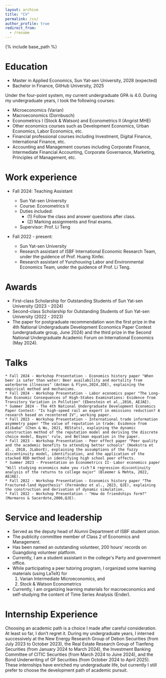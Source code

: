 ```yaml
---
layout: archive
title: "CV"
permalink: /cv/
author_profile: true
redirect_from:
  - /resume
---
```


{% include base_path %}

Education
======
* Master in Applied Economics, Sun Yat-sen University, 2028 (expected)
* Bachelor in Finance, GitHub University, 2025

Under the four-point system, my current undergraduate GPA is 4.0. During my undergraduate years, I took the following courses:
* Microeconomics (Varian)
* Macroeconomics (Dornbusch)
* Econometrics I (Stock & Watson) and Econometrics II (Angrist MHE) 
* Other economics courses such as Development Economics, Urban Economics, Labor Economics, etc.
* Financial professional courses including Investment, Digital Finance, International Finance, etc.
* Accounting and Management courses including Corporate Finance, Intermediate Financial Accounting, Corporate Governance, Marketing, Principles of Management, etc.

Work experience
======
* Fall 2024: Teaching Assistant
  * Sun Yat-sen University
  * Course: Econometrics II
  * Duties included:
    - (1) Follow the class and answer questions after class.
    - (2) Marking assignments and final exams.
  * Supervisor: Prof. Li Teng

* Fall 2022 - present:
  * Sun Yat-sen University
  * Research assistant of ISBF International Economic Research Team, under the guidence of Prof. Huang Xinfei.
  * Research assistant of Yunzhouxing Labor and Environmental Economics Team, under the guidence of Prof. Li Teng.

Awards
=====
* First-class Scholarship for Outstanding Students of Sun Yat-sen University (2023 - 2024)
* Second-class Scholarship for Outstanding Students of Sun Yat-sen University (2022 - 2023)
* The paper for postgraduate recommendation won the first prize in the 4th National Undergraduate Development Economics Paper Contest (undergraduate group, June 2024) and the third prize in the Second National Undergraduate Academic Forum on International Economics (May 2024).

Talks
======

    * Fall 2024 - Workshop Presentation - Economics history paper "When beer is safer than water: Beer availability and mortality from waterborne illnesses" (Antman & Flynn,2024,JDE), explaining the empirical method and mechanisms.
    * Fall 2024 - Workshop Presentation - Labor economics paper "The Long-Run Economic Consequences of High-Stakes Examinations: Evidence from Transitory Variation in Pollution" (Ebenstein et al.,2016, AEJAE).
    * Summer 2024 - The 4th National Undergraduate Development Economics Paper Contest- "Is high-speed rail an expert in emissions reduction? A research based on recentered IV", working paper.
    * Fall 2023 - Workshop Presentation - International trade information asymmetry paper "The value of reputation in trade: Evidence from Alibaba" (Chen & Wu, 2021, REStats), explaining the dynamic construction method of the reputation model and deriving the discrete choice model, Bayes' rule, and Bellman equation in the paper.
    * Fall 2023 - Workshop Presentation - Peer effect paper "Peer quality and the academic benefits to attending better schools" (Hoekstra et al., 2018, JLaborE), explaining the assumptions of the fuzzy discontinuity model, identification, and the application of the stacked RDD method in identifying high school peer effects.
    * Summer 2023 - Presentation on Econometrics II- Labor economics paper "Will studying economics make you rich？A regression discontinuity analysis of the returns to college major" (Bleemer & Mehta, 2022, AEJAE). 
    * Fall 2022 - Workshop Presentation - Economics history paper "The Fractured-land Hypothesis" (Fernández et al., 2023, QJE), explaining the construction and derivation of dynamic simulation.
    * Fall 2022 - Workshop Presentation - "How do friendships form?" (Marmaros & Sacerdote,2006,QJE).

Service and leadership
======
* Served as the deputy head of Alumni Department of ISBF student union. 
* The publicity committee member of Class 2 of Economics and Management.
* Has been named an outstanding volunteer, 200 hours' records on Guangdong volunteer platform.
* Currently, I am a student assistant in the college's Party and government office.
* While participating a peer tutoring program, I organized some learning materials (using LaTeX) for
    1.  Varian Intermediate Microeconomics, and
    2.  Stock & Watson Econometrics
* Currently, I am organizing learning materials for macroeconomics and self-studying the content of Time Series Analysis (Ender).

Internship Experience
======
Choosing an academic path is a choice I made after careful consideration. At least so far, I don’t regret it. During my undergraduate years, I interned successively at the New Energy Research Group of Debon Securities (from July 2023 to October 2023), the Real Estate Research Group of Tianfeng Securities (from January 2024 to March 2024), the Investment Banking Committee of CITIC Securities (from March 2024 to June 2024), and the Bond Underwriting of GF Securities (from October 2024 to April 2025). These internships have enriched my undergraduate life, but currently I still prefer to choose the development path of academic pursuit.
